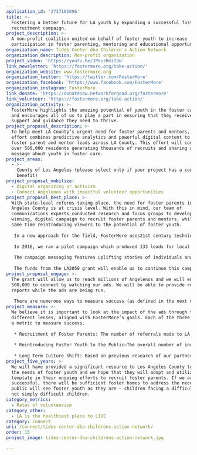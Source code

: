 ```yaml
---
application_id: '2737105096'
title: >-
  Fostering a better future for LA youth by expanding a successful foster family
  recruitment campaign.
project_description: >-
  A non-profit coalition united on behalf of foster youth to increase
  participation in foster parenting, mentoring and educational opportunities.
organization_name: Tides Center dba Children's Action Network
organization_description: Non-profit organization
project_video: 'https://youtu.be/JPeuzRmiI3w'
link_newsletter: 'https://fostermore.org/take-action/'
organization_website: www.fostermore.org
organization_twitter: 'https://twitter.com/FosterMore'
organization_facebook: 'https://www.facebook.com/FosterMore'
organization_instagram: FosterMore
link_donate: 'https://donatenow.networkforgood.org/fostermore'
link_volunteer: 'https://fostermore.org/take-action/'
organization_activity: >-
  FosterMore highlights the amazing potential of youth in the foster care system
  and encourages all of us to play a part in ensuring that they receive the
  support and guidance they need to thrive.
project_proposal_description: >-
  To help meet LA County’s urgent need for foster parents and mentors, the
  effort combines predictive analytics and powerful digital content to generate
  foster parent and mentor leads across LA County. This effort will connect with
  over 500,000 residents generating thousands of recruits and sharing a positive
  message about youth in foster care.
project_areas:
  - >-
    County of Los Angeles (please select only if your project has a countywide
    benefit)
project_proposal_mobilize:
  - Digital organizing or activism
  - Connect Angelenos with impactful volunteer opportunities
project_proposal_best_place: >-
  With state-level reforms taking place, the need for foster parents in Los
  Angeles County is at crisis level. With this in mind, our team of
  communications experts conducted research and focus groups to develop a
  winning, digital campaign to recruit foster parents and mentors, while at the
  same time reintroducing viewers to the potential of foster youth.
   
   In a new approach for the field, FosterMore uses21st century techniques to engage people in the lives of youth in care. This kind of specific targeting works at two levels—at best we have recruited a new person to actively support foster youth, while at the same time we have promoted the larger mission of FosterMore, to change hearts and minds, reducing stigmas for foster youth. 
   
   In 2016, we ran a pilot campaign which produced 133 leads for local agencies at a cost of roughly $68 per lead. To build upon that success, the online media buy began employing predictive analytics and big data to provide accuracy and effectiveness. In 2017, armed with the latest in digital targeting and additional creative content, we produced over 1,800 leads and referred 260 prospective foster parents for just $26,000 (or $14/lead). 
   
   The campaign messaging features uplifting stories of individuals and families whose lives were positively impacted by foster care. Set to the One Direction hit song “The Story of My Life” with voiceover provided by Emmy winning actor Ty Burrell, the moving ads received a prestigious Cynopsis Social Good Award for best ad over 30 seconds and earned FosterMore a commendation from the County Board of Supervisors.
   
   The funds from the LA2050 grant will enable us to continue this campaign for two additional years, reaching and connecting with 500,000 Angelenos, who will view the content during the run of the campaign. Using a conservative estimate, the funding will also generate interest in foster parent opportunities from over 10,000 County residents.
project_proposal_engage: >-
  The grant will allow us to reach millions of Angelenos and we will engage
  500,000 to connect by watching our ads. We will be able to provide realtime
  reports while the ads are being run. 
   
   There are numerous ways to measure success (as defined in the next question) but for the purposes of connecting Angelenos, we believe that our greatest offering is the sharing of FosterMore’s message, to developing empathy for our young residents facing the challenges of foster care, and providing opportunities for individuals to support them in their journey to reach their potential.
project_measure: >-
  We believe it is important to look at the impact of the ads through three
  different lenses, aligned with FosterMore’s goals. Each of the three goals has
  a metric to measure success.
   
   * Recruitment of Foster Parents: The number of referrals made to LA County Foster Family Agencies is a clear metric for success and evaluation. The cost/referral allows for comparison with the efforts of other organizations to reach the same demographic.
   
   * Reintroducing Foster Youth to the Public—The overall number of individuals who see the ads and watched the films is a strong metric for success because the ads are purchased to reach a specific demographic of potential foster parents.
   
   * Long Term Culture Shift: Based on previous research of our partner organizations that states that the average foster parent spends two years in the prospecting pipeline, we may be able to project interest starting in 18-24 months, assuming appropriate follow up is conducted. It is our belief that a periodic investment of advertising (targeting the same demographic) could yield a conversion rate of 0.005% from those who view the ad.
project_five_years: >-
  We will have provided a significant resource to Los Angeles County to address
  the needs of foster youth and we hope that they will adopt and utilize the
  template in their ongoing efforts to recruit foster parents. If we are
  successful, there will be sufficient foster homes to address the need and the
  public will see foster youth as they are — children facing a difficult time,
  not simply difficult children.
category_metrics:
  - Rates of volunteerism
category_other:
  - LA is the healthiest place to LIVE
category: connect
uri: /connect/tides-center-dba-childrens-action-network/
order: 15
project_image: tides-center-dba-childrens-action-network.jpg

---
```

